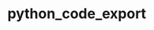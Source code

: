 # python_code_export

<script src="https://gist.github.com/Yidan-Zhu/d993c929602c945920d6b99c5e854f5a.js"></script>
